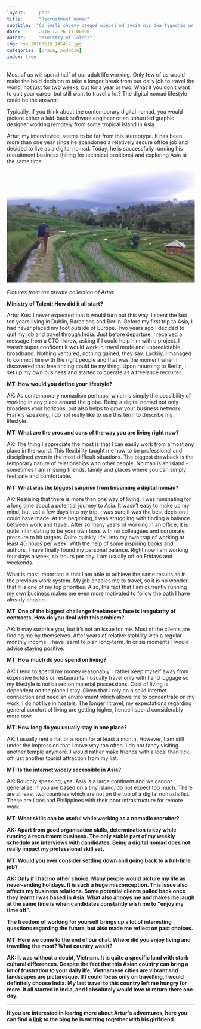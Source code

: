 ```yaml
---
layout:     post
title:      "Recruitment nomad"
subtitle:  "Co jeśli chcemy czegoś więcej od życia niż dwa tygodnie urlopu raz do roku, ale nie do końca jesteśmy zdecydowani zerwać z naszą karierą? "
date:       2016-12-26 11:00:00 
author:     "Ministry of Talent"
img: rsz_20160619_145417.jpg
categories: [praca, podróże]
index: true
---
```

Most of us will spend half of our adult life working. Only few of us would make the bold decision to take a longer break from our daily job to travel the world, not just for two weeks, but for a year or two. What if you don't want to  quit your career but still want to travel a lot? The digital nomad lifestyle could be the answer.

Typically, if you think about the contemporary digital nomad, you would picture either a laid-back software engineer or an unhurried graphic designer working remotely from some tropical island in Asia. 

Artur, my interviewee, seems to be far from this stereotype. It has been more than one year since he abandoned a relatively secure office job and decided to live as a digital nomad. Today, he is successfully running his recruitment business (hiring for technical positions) and exploring Asia at the same time.

<img src="/images/rsz_20160820_160657-1.jpg" class="img-responsive" alt="Picture">

<i>Pictures from the private collection of Artur.</i>




<b>Ministry of Talent: How did it all start?</b>

Artur Kos: I never expected that it would turn out this way. I spent the last ten years living in Dublin, Barcelona and Berlin. Before my first trip to Asia, I had never placed my foot outside of Europe.
Two years ago I decided to quit my job and travel through India. Just before departure, I received a message from a CTO I knew, asking if I could help him with a project. I wasn’t super confident it would work in travel mode and unpredictable broadband. Nothing ventured, nothing gained, they say. Luckily, I managed to connect him with the right people and that was the moment when I discovered that freelancing could be my thing. Upon returning to Berlin, I set up my own business and started to operate as a freelance recruiter.

<b>MT: How would you define your lifestyle?</b>

AK: As contemporary nomadism perhaps, which is simply the possibility of working in any place around the globe. Being a digital nomad not only broadens your horizons, but also helps to grow your business network. Frankly speaking, I do not really like to use this term to describe my lifestyle.

<b>MT: What are the pros and cons of the way you are living right now?</b>

AK: The thing I appreciate the most is that I can easily work from almost any place in the world. This flexibility taught me how to be professional and disciplined even in the most difficult situations. The biggest drawback is the temporary nature of relationships with other people.  No man is an island - sometimes I am missing friends, family and places where you can simply feel safe and comfortable.

<b>MT: What was the biggest surprise from becoming a digital nomad?</b>

AK: Realising that there is more than one way of living.  I was ruminating for a long time about a potential journey to Asia. It wasn’t easy to make up my mind, but just a few days into my trip, I was sure it was the best decision I could have made.
At the beginning, I was struggling with finding a balance between work and travel. After so many years of working in an office, it is quite intimidating to be your own boss with no colleagues and corporate pressure to hit targets. Quite quickly I fell into my own trap of working at least 40 hours per week. With the help of some inspiring books and authors, I have finally found my personal balance. Right now I am working four days a week, six hours per day.  I am usually off on Fridays and weekends. 

What is most important is that I am able to achieve the same results as in the previous work system.
My job enables me to travel, so it is no wonder that it is one of my top priorities. Also, the fact that I am currently running my own business makes me even more motivated to follow the path I have already chosen. 

<b>MT: One of the biggest challenge freelancers face is irregularity of contracts. How do you deal with this problem?</b>

AK: It may surprise you, but it’s not an issue for me. Most of the clients are finding me by themselves. After years of relative stability with a regular monthly income, I have learnt to plan long-term. In crisis moments I would advise staying positive.

<b>MT: How much do you spend on living?</b>

AK: I tend to spend my money reasonably. I rather keep myself away from expensive hotels or restaurants. I usually travel only with hand luggage so my lifestyle is not based on material possessions. Cost of living is dependent on the place I stay. Given that I rely on a solid internet connection and need an environment which allows me to concentrate on my work,  I do not live in hostels. The longer I travel, my expectations regarding general comfort of living are getting higher, hence I spend considerably more now.

<b>MT: How long do you usually stay in one place?</b>

AK: I usually rent a flat or a room for at least a month. However, I am still under the impression that I move way too often. I do not fancy visiting another temple anymore. I would rather make friends with a local than tick off just another tourist attraction from my list. 

<b>MT: Is the internet widely accessible in Asia?</b>

AK: Roughly speaking, yes. Asia is a large continent and we cannot generalise. If you are based on a tiny island, do not expect too much. There are at least two countries which are not on the top of a digital nomad’s list. These are Laos and Philippines with their poor infrastructure for remote work.<b><b>
 

<b>MT: What skills can be useful while working as a nomadic recruiter? </b>

AK: Apart from good organisation skills, determination is key while running a recruitment business. The only stable part of my weekly schedule are interviews with candidates. Being a digital nomad does not really impact my professional skill set.

<b>MT: Would you ever consider settling down and going back to a full-time job?</b>

AK: Only if I had no other choice. Many people would picture my life as never-ending holidays. It is such a huge misconception. This issue also affects my business relations. Some potential clients pulled back once they learnt I was based in Asia. What also annoys me and makes me laugh at the same time is when candidates constantly wish me to "enjoy my time off".

The freedom of working for yourself brings up a lot of interesting questions regarding the future, but also made me reflect on past choices.

<b>MT: Here we come to the end of our chat. Where did you enjoy living and travelling  the most? What country was it?</b>


AK: It was without a doubt, Vietnam. It is quite a specific land with stark cultural differences. Despite the fact that this Asian country can bring a lot of frustration to your daily life, Vietnamese cities are vibrant and landscapes are picturesque. 
If I could focus only on travelling, I would definitely choose India. My last travel to this country left me hungry for more.  It all started in India, and I absolutely would love to return there one day.

---

If you are interested in learing more about Artur's adventures, here you can find a [link](http://tuktuknogood.com/) to the blog he is writting together with his girlfriend.

